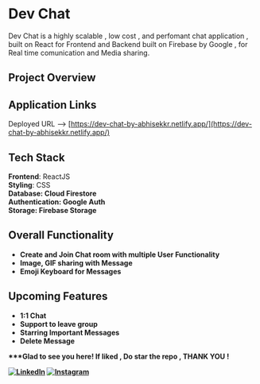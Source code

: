 # Dev Chat

Dev Chat is a highly scalable , low cost , and perfomant chat application , built on React for Frontend and Backend built on Firebase by Google , for Real time comunication and Media sharing.

## Project Overview


## Application Links

Deployed URL --> [https://dev-chat-by-abhisekkr.netlify.app/](https://dev-chat-by-abhisekkr.netlify.app/)

## Tech Stack

<b>Frontend</b>: ReactJS
<br>
<b>Styling</b>: CSS
<br>
<b>Database<b>: Cloud Firestore
<br>
<b> Authentication<b>: Google Auth
<br>
<b>Storage<b>: Firebase Storage

## Overall Functionality 
- Create and Join Chat room with multiple User Functionality
- Image, GIF sharing with Message 
- Emoji Keyboard for Messages
  
## Upcoming Features
- 1:1 Chat
- Support to leave group
- Starring Important Messages
- Delete Message
  
***Glad to see you here! If liked , Do star the repo , THANK YOU !

[![LinkedIn](https://img.shields.io/static/v1.svg?label=connect&message=@abhisek-kumar&color=grey&logo=linkedin&style=flat&logoColor=white&colorA=blue)](https://www.linkedin.com/in/abhisek-kumar-a32677191/)  [![Instagram](https://img.shields.io/static/v1.svg?label=follow&message=@abbhisekk&color=grey&logo=instagram&style=flat&logoColor=white&colorA=blue)](https://www.instagram.com/abbhisekk/)
